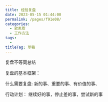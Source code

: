 ```yaml
---
title: 经验复盘
date: 2023-05-15 01:44:00
permalink: /pages/f91e08/
categories: 
  - 软素质
  - 工作方法
tags: 
  - 
titleTag: 草稿
---
```

复盘不等同总结

复盘的基本框架：

什么需要复盘: 新的事、重要的事、有价值的事、


行动计划：
继续好的事，停止差的事，尝试新的事